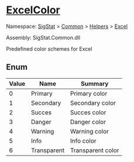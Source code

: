 # [ExcelColor](./ExcelColor.md)
Namespace: [SigStat]() > [Common](./../../README.md) > [Helpers](./../README.md) > [Excel](./README.md)

Assembly: SigStat.Common.dll


Predefined color schemes for Excel

##	Enum

| Value | Name | Summary | 
| --- | --- | --- | 
| 0<div style="pointer-events:none; cursor:default; width=500px;"></div>| Primary| Primary color<div style="pointer-events:none; cursor:default; width=500px;"></div>| <br>
| 1<div style="pointer-events:none; cursor:default; width=500px;"></div>| Secondary| Secondary color<div style="pointer-events:none; cursor:default; width=500px;"></div>| <br>
| 2<div style="pointer-events:none; cursor:default; width=500px;"></div>| Succes| Succes color<div style="pointer-events:none; cursor:default; width=500px;"></div>| <br>
| 3<div style="pointer-events:none; cursor:default; width=500px;"></div>| Danger| Danger color<div style="pointer-events:none; cursor:default; width=500px;"></div>| <br>
| 4<div style="pointer-events:none; cursor:default; width=500px;"></div>| Warning| Warning color<div style="pointer-events:none; cursor:default; width=500px;"></div>| <br>
| 5<div style="pointer-events:none; cursor:default; width=500px;"></div>| Info| Info color<div style="pointer-events:none; cursor:default; width=500px;"></div>| <br>
| 6<div style="pointer-events:none; cursor:default; width=500px;"></div>| Transparent| Transparent color<div style="pointer-events:none; cursor:default; width=500px;"></div>| <br>


